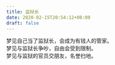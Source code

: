 ```yaml
---
title: 监狱长
date: 2020-02-15T20:54:12+08:00
draft: false
---
```


梦见自己当了监狱长，会成为有钱人的管家。<br>
梦见与监狱长争吵，自由会受到限制。<br>
梦见与监狱的官员交朋友，名誉扫地。<br>
